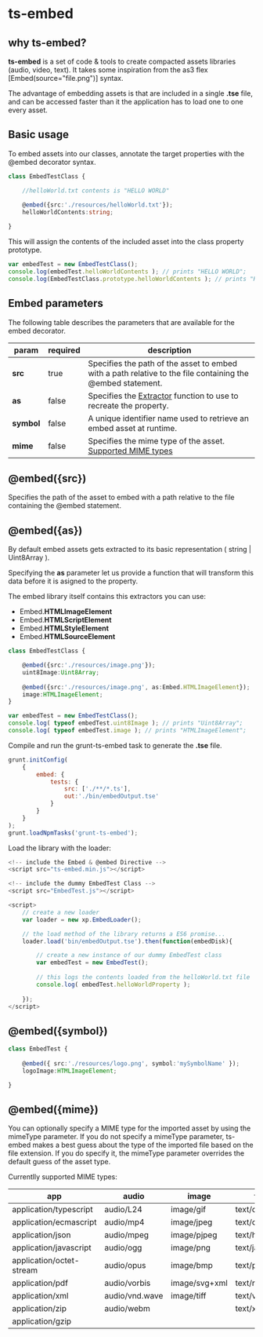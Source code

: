 # ts-embed

## why ts-embed? ##
**ts-embed** is a set of code & tools to create compacted assets libraries (audio, video, text). It takes some inspiration from the as3 flex [Embed(source="file.png")] syntax.

The advantage of embedding assets is that are included in a single **.tse** file, and can be accessed faster than it the application has to load one to one every asset.

## Basic usage ##

To embed assets into our classes, annotate the target properties with the @embed decorator syntax.
~~~typescript 
class EmbedTestClass {

	//helloWorld.txt contents is "HELLO WORLD"
    
	@embed({src:'./resources/helloWorld.txt'});
	helloWorldContents:string;

}
~~~

This will assign the contents of the included asset into the class property prototype.
~~~typescript 
var embedTest = new EmbedTestClass();
console.log(embedTest.helloWorldContents ); // prints "HELLO WORLD";
console.log(EmbedTestClass.prototype.helloWorldContents ); // prints "HELLO WORLD";

~~~

## Embed parameters ##

The following table describes the parameters that are available for the embed decorator.


param  | required | description
----------| ---- | -------------
**src**	| true | Specifies the path of the asset to embed with a path relative to the file containing the @embed statement.
**as**		| false | Specifies the [Extractor](#extractor) function to use to recreate the property. 
**symbol**| false | A unique identifier name used to retrieve an embed asset at runtime.
**mime**	| false | Specifies the mime type of the asset. [Supported MIME types](#supported-MIME-types)


## @embed({src}) ##
Specifies the path of the asset to embed with a path relative to the file containing the @embed statement.

## @embed({as}) ##

By default embed assets gets extracted to its basic representation ( string | Uint8Array ).

Specifying the **as** parameter let us provide a function that will transform this data before it is asigned to the property.

The embed library itself contains this extractors you can use:

* Embed.**HTMLImageElement**
* Embed.**HTMLScriptElement**
* Embed.**HTMLStyleElement**
* Embed.**HTMLSourceElement**



~~~typescript 
class EmbedTestClass {

	@embed({src:'./resources/image.png'});
	uint8Image:Uint8Array;
    
	@embed({src:'./resources/image.png', as:Embed.HTMLImageElement});
	image:HTMLImageElement;
}
~~~

~~~typescript 
var embedTest = new EmbedTestClass();
console.log( typeof embedTest.uint8Image ); // prints "Uint8Array";
console.log( typeof embedTest.image ); // prints "HTMLImageElement";

~~~

Compile and run the grunt-ts-embed task to generate the **.tse** file.

~~~javascript
grunt.initConfig(
    {
        embed: {
            tests: {
                src: ['./**/*.ts'],
                out:'./bin/embedOutput.tse'
            }
        }
    }    
);
grunt.loadNpmTasks('grunt-ts-embed');
~~~
Load the library with the loader:

~~~javascript
<!-- include the Embed & @embed Directive -->
<script src="ts-embed.min.js"></script>

<!-- include the dummy EmbedTest Class -->
<script src="EmbedTest.js"></script>

<script>
	// create a new loader
	var loader = new xp.EmbedLoader();

	// the load method of the library returns a ES6 promise...
	loader.load('bin/embedOutput.tse').then(function(embedDisk){

		// create a new instance of our dummy EmbedTest class
		var embedTest = new EmbedTest();
		
		// this logs the contents loaded from the helloWorld.txt file
		console.log( embedTest.helloWorldProperty );
		
	});
</script>
~~~

## @embed({symbol}) ##
~~~typescript 
class EmbedTest {
	
	@embed({ src:'./resources/logo.png', symbol:'mySymbolName' });
	logoImage:HTMLImageElement;

}
~~~


## @embed({mime}) ##

You can optionally specify a MIME type for the imported asset by using the mimeType parameter. If you do not specify a mimeType parameter, ts-embed makes a best guess about the type of the imported file based on the file extension. If you do specify it, the mimeType parameter overrides the default guess of the asset type.

Currentlly supported MIME types:

app|audio|image|text|video
-|-|-|-|-
application/typescript		|audio/L24		|image/gif		|text/css			|video/avi
application/ecmascript		|audio/mp4		|image/jpeg		|text/csv			|video/mpeg
application/json			|audio/mpeg		|image/pjpeg	|text/html			|video/mp4
application/javascript		|audio/ogg		|image/png		|text/javascript	|video/ogg
application/octet-stream	|audio/opus		|image/bmp		|text/plain			|video/quicktime
application/pdf				|audio/vorbis	|image/svg+xml	|text/rtf			|video/webm
application/xml				|audio/vnd.wave	|image/tiff		|text/vcard			|
application/zip				|audio/webm		|				|text/xml			|
application/gzip			|				|				|					|
